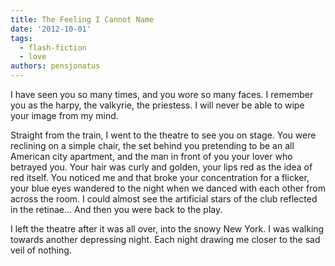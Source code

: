 ```yaml
---
title: The Feeling I Cannot Name
date: '2012-10-01'
tags:
  - flash-fiction
  - love
authors: pensjonatus
---
```


I have seen you so many times, and you wore so many faces. I remember you as the
harpy, the valkyrie, the priestess. I will never be able to wipe your image from
my mind.

<!-- truncate -->

Straight from the train, I went to the theatre to see you on stage. You were
reclining on a simple chair, the set behind you pretending to be an all American
city apartment, and the man in front of you your lover who betrayed you. Your
hair was curly and golden, your lips red as the idea of red itself. You noticed
me and that broke your concentration for a flicker, your blue eyes wandered to
the night when we danced with each other from across the room. I could almost
see the artificial stars of the club reflected in the retinae... And then you
were back to the play.

I left the theatre after it was all over, into the snowy New York. I was walking
towards another depressing night. Each night drawing me closer to the sad veil
of nothing.

